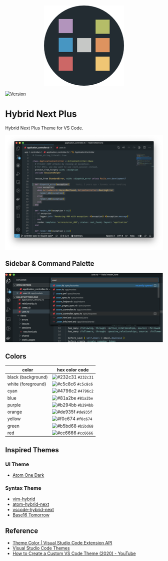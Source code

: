 <p align="center">
  <img src="https://github.com/toshimaru/hybrid-next-plus/raw/HEAD/images/icon.png" alt="icon image">
</p>

[![Version](https://vsmarketplacebadge.apphb.com/version/toshimaru.hybrid-next-plus.svg)](https://marketplace.visualstudio.com/items?itemName=toshimaru.hybrid-next-plus)

# Hybrid Next Plus

Hybrid Next Plus Theme for VS Code.

![screenshot 1](https://github.com/toshimaru/hybrid-next-plus/raw/HEAD/images/hybrid.png)

## Sidebar & Command Palette

![screenshot 2](https://github.com/toshimaru/hybrid-next-plus/raw/HEAD/images/sidebar.png)

## Colors

| color | hex color code |
| --- | --- |
| black (background) | ![#232c31](https://via.placeholder.com/15/232c31/000000?text=+) `#232c31` |
| white (foreground) | ![#c5c8c6](https://via.placeholder.com/15/c5c8c6/000000?text=+) `#c5c8c6` |
| cyan | ![#4796c2](https://via.placeholder.com/15/4796c2/000000?text=+) `#4796c2` |
| blue | ![#81a2be](https://via.placeholder.com/15/81a2be/000000?text=+) `#81a2be` |
| purple | ![#b294bb](https://via.placeholder.com/15/b294bb/000000?text=+) `#b294bb`|
| orange | ![#de935f](https://via.placeholder.com/15/de935f/000000?text=+) `#de935f` | 
| yellow | ![#f0c674](https://via.placeholder.com/15/f0c674/000000?text=+) `#f0c674` | 
| green | ![#b5bd68](https://via.placeholder.com/15/b5bd68/000000?text=+) `#b5bd68` | 
| red | ![#cc6666](https://via.placeholder.com/15/cc6666/000000?text=+) `#cc6666` |

## Inspired Themes

### UI Theme

- [Atom One Dark](https://atom.io/themes/one-dark-ui) 

### Syntax Theme

- [vim-hybrid](https://github.com/w0ng/vim-hybrid)
- [atom-hybrid-next](https://github.com/kaicataldo/hybrid-next-syntax)
- [vscode-hybrid-next](https://github.com/wyze/vscode-hybrid-next/)
- [Base16 Tomorrow](https://github.com/o4x/base16-tomorrow-vscode)

## Reference

- [Theme Color | Visual Studio Code Extension API](https://code.visualstudio.com/api/references/theme-color)
- [Visual Studio Code Themes](https://code.visualstudio.com/docs/getstarted/themes)
- [How to Create a Custom VS Code Theme (2020) - YouTube](https://www.youtube.com/watch?v=QCqWzb-9Sy8)
